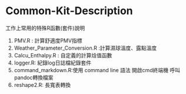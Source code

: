 # Common-Kit-Description
工作上常用的特殊R函數(套件)說明

1. PMV.R : 計算舒適度PMV指標
2. Weather_Parameter_Conversion.R :計算濕球溫度、露點溫度
3. Calcu_Enthalpy.R : 自定義的計算焓值函數
4. logger.R: 紀錄log日誌檔紀錄套件
5. command_markdown.R:使用 command line 語法 開啟cmd終端機 呼叫 pandoc轉換檔案
6. reshape2.R: 長寬表轉換
